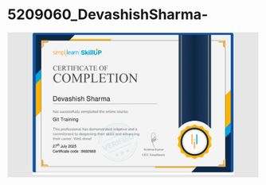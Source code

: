 # 5209060_DevashishSharma-


![image alt](https://github.com/Devashish-Sharmaa/5209060_DevashishSharma-/blob/e8f7628c444d4a8d5c71e034dc636e682afdc3be/Screenshot%20(439).png)





